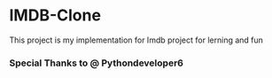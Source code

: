 # IMDB-Clone
This project is my implementation for Imdb project for lerning and fun



### Special Thanks to @	Pythondeveloper6
